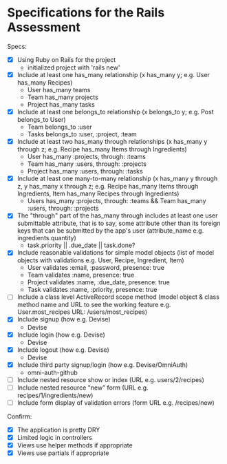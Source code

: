 # Specifications for the Rails Assessment

Specs:
- [x] Using Ruby on Rails for the project
    - initialized project with 'rails new'
- [x] Include at least one has_many relationship (x has_many y; e.g. User has_many Recipes)
    - User has_many teams
    - Team has_many projects
    - Project has_many tasks
- [x] Include at least one belongs_to relationship (x belongs_to y; e.g. Post belongs_to User)
    - Team belongs_to :user
    - Tasks belongs_to :user, :project, :team
- [x] Include at least two has_many through relationships (x has_many y through z; e.g. Recipe has_many Items through Ingredients)
    - User has_many :projects, through: :teams
    - Team has_many :users, through: :projects
    - Project has_many :users, through: :tasks
- [x] Include at least one many-to-many relationship (x has_many y through z, y has_many x through z; e.g. Recipe has_many Items through Ingredients, Item has_many Recipes through Ingredients)
    - Users has_many :projects, through: :teams && Team has_many :users, through: :projects
- [x] The "through" part of the has_many through includes at least one user submittable attribute, that is to say, some attribute other than its foreign keys that can be submitted by the app's user (attribute_name e.g. ingredients.quantity)
    - task.priority || .due_date || task.done?
- [x] Include reasonable validations for simple model objects (list of model objects with validations e.g. User, Recipe, Ingredient, Item)
    - User validates :email, :password, presence: true
    - Team validates :name,  presence: true
    - Project validates :name, :due_date, presence: true
    - Task validates :name, :priority, presence: true
- [ ] Include a class level ActiveRecord scope method (model object & class method name and URL to see the working feature e.g. User.most_recipes URL: /users/most_recipes)
- [x] Include signup (how e.g. Devise)
    - Devise
- [x] Include login (how e.g. Devise)
    - Devise
- [x] Include logout (how e.g. Devise)
    - Devise
- [x] Include third party signup/login (how e.g. Devise/OmniAuth)
    - omni-auth-github
- [ ] Include nested resource show or index (URL e.g. users/2/recipes)
- [ ] Include nested resource "new" form (URL e.g. recipes/1/ingredients/new)
- [ ] Include form display of validation errors (form URL e.g. /recipes/new)

Confirm:
- [x] The application is pretty DRY
- [x] Limited logic in controllers
- [x] Views use helper methods if appropriate
- [x] Views use partials if appropriate